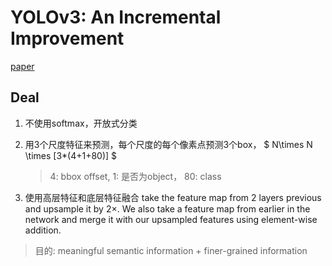 # YOLOv3: An Incremental Improvement
[paper](https://pjreddie.com/media/files/papers/YOLOv3.pdf)

## Deal
1. 不使用softmax，开放式分类
2. 用3个尺度特征来预测，每个尺度的每个像素点预测3个box，
   $ N\times N \times [3*(4+1+80)] $
   > 4: bbox offset, 1: 是否为object， 80: class

3. 使用高层特征和底层特征融合
take the feature map from 2 layers previous and upsample it by 2×. We also take a feature map from earlier in the network and merge it with our upsampled features using element-wise addition.
>目的: meaningful semantic information + finer-grained information
